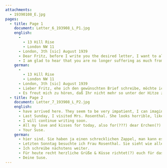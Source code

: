 ```yaml
---
attachments:
  - 19390108_E.jpg
pages:
  - title: Page 1
    document: Letter_6_193908_L_P1.jpg
    english:
      - 
        - 13 Hill Rise
        - London NW 11
      - London, 3th [sic] August 1939
      - Dear Fritz, before I write you the desired letter, I want to alert you to the following. When Mrs. Sedlbach(?) receives my letter, she will, before responding to me, contact Lise, who probably told her that she has issued an affidavit for me. Lise will be angry about my letter, and there is more ???. But fact is that I will need a new affidavit if I want a new visa next year, because this one will no longer be valid [then]. Will L. issue a new affidavit if we push the matter? You must know better than I, I cannot imagine that 14 days of delay makes any difference to you, that’s why I am asking you first. But maybe she won’t answer me either. I therefore will wait for your answer regarding this.
      - I am glad to hear that you are no longer suffering as much from the heat. It has been raining constantly here, today, for instance, it hasn’t stopped even for a minute. I suppose you have received my 2 letters I wrote in the meantime, which probably eased your worries regarding Mama’s matter. Progress in this matter has been slow, and we must be patient. Of course, I will only be completely calm when the emigration(?) has taken place, or when both
    german:
      - 
        - 13 Hill Rise
        - London NW 11
      - London, 3th [sic] August 1939
      - Lieber Fritz, ehe ich den gewünschten Brief schreibe, möchte ich dich auf Folgendes aufmerksam machen. Wenn Mrs. Sedlbach(?) meinen Brief kriegt, wird sie sich ehe sie mir antwortet, mit Lise in Verbindung setzen, die ihr wahrscheinlich gesagt hat, dass sie ein Affidavit für mich ausgestellt hat. Lise wird über meinen Brief ärgerlich sein & es gibt noch mehr ???. Nun ist es aber so, daß ich, wenn ich im nächsten Jahr ein Visum haben will, ein neues Affidavit gebrauche, da dieses hier dann nicht mehr gültig ist. Werden L. ein neues Affidavit ausstellen, wenn wir die Dinge auf die Spitze treiben? Du mußt es natürlich besser wissen als ich, ich kann mir nicht denken, daß 14 Tage Aufschub für dich ein Unterschied ist, deshalb frage ich erst bei dir an. Vielleicht gibt sie mir aber genau so gut wie dir keine Antwort. Ich warte[sic] also deine Nachricht hierüber.
      - Es freut mich zu hören, daß Ihr nicht mehr so unter der Hitze zu leiden habt. Hier regnet es dauernd, heute z.B. hat es noch keine Minute aufgehört. Ich schätze Euch im Besitze meiner in der Zwischenzeit geschriebenen 2 Briefe, die deine Sorge betreffs Mamas Sache wohl zerstreut haben. Die Sache geht sehr langsam vor sich & wir müssen Geduld haben. Ganz ruhig bin ich natürlich auch erst, wenn die Auswanderung(?) erfolgt ist, bzw. wenn beide 
  - title: Page 2
    document: Letter_7_193908_L_P2.jpg
    english:
      - have arrived here. They seem to be very impatient, I can imagine how hard it is for ???. At the moment, they are bombarding me with packages, and I am constantly having to pay customs duty, and I have been very clear about it, but Mom won’t be deterred. She means well, but it is not necessary to have one’s hard-earned money, which we desperately need, pulled out of one’s pocket. I have saved £11 so far.
      - Last Sunday, I visited Mrs. Rosenthal. She looks horrible, like all Immigrants who arrive, she is very nervous, but I was very happy nonetheless. She gave me a letter from L. to read, who asked her to join his new business. He needs more money. He himself has $2,000, and he wants to open a ???, of course jointly with others. He [says] he had meetings with important people from ??? ??? ???, and he is on a roll [not sure of the German expression]. But Mrs. R. does not want to, because he did not offer her enough profits.
      - I will continue writing soon.
      - All my love and kisses for today, also for(???) dear Erchen(?)
      - Your Suse.
    german:
      - hier sind. Sie haben ja einen schrecklichen Zappel, man kann es sich vorstellen, wie schwer es für ??? ist. Augenblicklich bombardieren sie mich mit Päckchen, für die ich dauernd Zoll bezahlen muß, ich bin schon saugrob(?) geworden, aber Mama läßt sich nicht beirren. Es ist a gut gemeint, aber es ist ja nicht nötig, daß einem das sauer verdiente Geld das wir noch bitter nötig haben, so aus der Tasche gezogen wird. Ich habe bisher 11 £ gespart.
      - Letzten Sonntag besuchte ich Frau Rosenthal. Sie sieht wie alle Emigranten, die ankommen, fürchterlich aus, ist sehr nervös, aber ich habe mich trotzdem sehr gefreut. Sie gab mir einen Brief von L. zu lesen, der sie um die Beteiligung an seinem neuen Unternehmen bat. Er braucht mehr Geld. Er selbst hat 2.000 $ & will eine ??? natürlich mit andern zusammen eröffnen. Er hätte mit maßgebenden Persönlichkeiten von ??? ??? ??? Besprechungen gehabt & ist ganz im Fahrwasser. Frau R. will aber nicht, da er ihr zu wenig Gewinn geboten hat.
      - Ich schreibe nächstens weiter.
      - Für heute recht herzliche Grüße & Küsse richtet(?) euch für das liebe Erchen
      - Deine Suse.
---
```

  